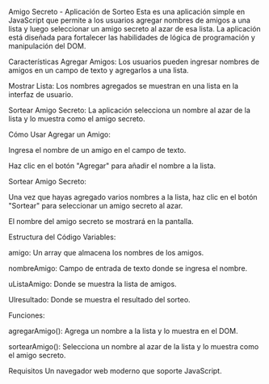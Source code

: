 Amigo Secreto - Aplicación de Sorteo
Esta es una aplicación simple en JavaScript que permite a los usuarios agregar nombres de amigos a una lista y luego seleccionar un amigo secreto al azar de esa lista. La aplicación está diseñada para fortalecer las habilidades de lógica de programación y manipulación del DOM.

Características
Agregar Amigos: Los usuarios pueden ingresar nombres de amigos en un campo de texto y agregarlos a una lista.

Mostrar Lista: Los nombres agregados se muestran en una lista en la interfaz de usuario.

Sortear Amigo Secreto: La aplicación selecciona un nombre al azar de la lista y lo muestra como el amigo secreto.

Cómo Usar
Agregar un Amigo:

Ingresa el nombre de un amigo en el campo de texto.

Haz clic en el botón "Agregar" para añadir el nombre a la lista.

Sortear Amigo Secreto:

Una vez que hayas agregado varios nombres a la lista, haz clic en el botón "Sortear" para seleccionar un amigo secreto al azar.

El nombre del amigo secreto se mostrará en la pantalla.

Estructura del Código
Variables:

amigo: Un array que almacena los nombres de los amigos.

nombreAmigo: Campo de entrada de texto donde se ingresa el nombre.

uListaAmigo:  Donde se muestra la lista de amigos.

Ulresultado: Donde se muestra el resultado del sorteo.

Funciones:

agregarAmigo(): Agrega un nombre a la lista y lo muestra en el DOM.

sortearAmigo(): Selecciona un nombre al azar de la lista y lo muestra como el amigo secreto.

Requisitos
Un navegador web moderno que soporte JavaScript.
